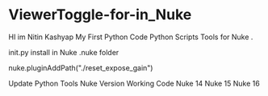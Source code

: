 # ViewerToggle-for-in_Nuke
HI im Nitin Kashyap  My First Python Code    Python Scripts Tools for Nuke .  




init.py install in Nuke .nuke folder 

nuke.pluginAddPath("./reset_expose_gain")
  




Update  Python Tools Nuke Version  Working Code                    Nuke 14 Nuke 15 Nuke 16 
